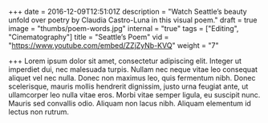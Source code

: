 +++
date = 2016-12-09T12:51:01Z
description = "Watch Seattle’s beauty unfold over poetry by Claudia Castro-Luna in this visual poem."
draft = true
image = "thumbs/poem-words.jpg"
internal = "true"
tags = ["Editing", "Cinematography"]
title = "Seattle’s Poem"
vid = "https://www.youtube.com/embed/ZZjZyNb-KVQ"
weight = "7"

+++
Lorem ipsum dolor sit amet, consectetur adipiscing elit. Integer ut imperdiet dui, nec malesuada turpis. Nullam nec neque vitae leo consequat aliquet vel nec nulla. Donec non maximus leo, quis fermentum nibh. Donec scelerisque, mauris mollis hendrerit dignissim, justo urna feugiat ante, ut ullamcorper leo nulla vitae eros. Morbi vitae semper ligula, eu suscipit nunc. Mauris sed convallis odio. Aliquam non lacus nibh. Aliquam elementum id lectus non rutrum.
